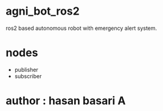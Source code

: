 # agni_bot_ros2
ros2 based autonomous robot with emergency alert system.

# nodes
 - publisher
 - subscriber
 
# author : hasan basari A